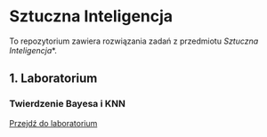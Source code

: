 # Sztuczna Inteligencja

To repozytorium zawiera rozwiązania zadań z przedmiotu *Sztuczna Inteligencja**.

## 1. Laboratorium
### Twierdzenie Bayesa i KNN

[Przejdź do laboratorium]([https://github.com/Szymqn/MetodyOptymalizacji/tree/master/lab01](https://github.com/Szymqn/SztucznaInteligencja/tree/master/lab02)https://github.com/Szymqn/SztucznaInteligencja/tree/master/lab02)
